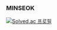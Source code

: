### MINSEOK 

[![Solved.ac
프로필](http://mazassumnida.wtf/api/generate_badge?boj=minseok0917)](https://solved.ac/minseok0917)